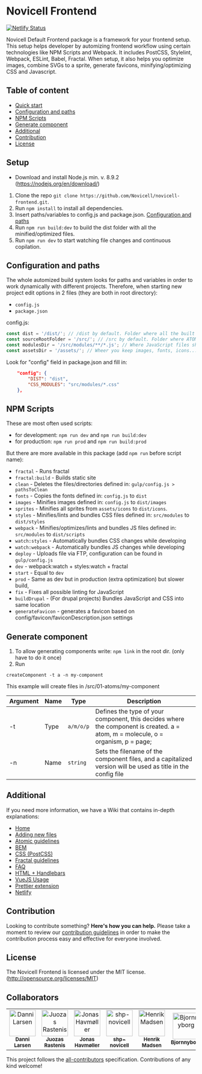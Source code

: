 # Novicell Frontend

[![Netlify Status](https://api.netlify.com/api/v1/badges/cd7530b5-4978-44cf-8719-be271a0b157a/deploy-status)](https://app.netlify.com/sites/novicell-frontend/deploys)

Novicell Default Frontend package is a framework for your frontend setup. This setup helps developer by automizing frontend workflow using certain technologies like NPM Scripts and Webpack.
It includes PostCSS, Stylelint, Webpack, ESLint, Babel, Fractal.
When setup, it also helps you optimize images, combine SVGs to a sprite, generate favicons, minifying/optimizing CSS and Javascript.

## Table of content

-   [Quick start](#setup)
-   [Configuration and paths](#configuration-and-paths)
-   [NPM Scripts](#npm-scripts)
-   [Generate component](#generate-component)
-   [Additional](#additional)
-   [Contribution](#contribution)
-   [License](#license)

## Setup

-   Download and install Node.js min. v. 8.9.2 (https://nodejs.org/en/download/)

1. Clone the repo `git clone https://github.com/Novicell/novicell-frontend.git`.
2. Run `npm install` to install all dependencies.
3. Insert paths/variables to config.js and package.json. [Configuration and paths](#configuration-and-paths)
4. Run `npm run build:dev` to build the dist folder with all the minified/optimized files.
5. Run `npm run dev` to start watching file changes and continuous copilation.

## Configuration and paths

The whole automized build system looks for paths and variables in order to work dynamically with different projects.
Therefore, when starting new project edit options in 2 files (they are both in root directory):

-   `config.js`
-   `package.json`

config.js:

```js
const dist = '/dist/'; // /dist by default. Folder where all the built files will go to (minified/optimized/compiled)
const sourceRootFolder = '/src/'; // /src by default. Folder where ATOM modules belong
const modulesDir = '/src/modules/**/*.js'; // Where JavaScript files should be placed. Add CSS files here if you want them as separate bundle
const assetsDir = '/assets/'; // Wheer you keep images, fonts, icons...
```

Look for "config" field in package.json and fill in:

```json
    "config": {
        "DIST": "dist",
        "CSS_MODULES": "src/modules/*.css"
    },
```

## NPM Scripts

These are most often used scripts:

-   for development: `npm run dev` and `npm run build:dev`
-   for production: `npm run prod` and `npm run build:prod`

But there are more available in this package (add `npm run` before script name):

-   `fractal` - Runs fractal
-   `fractal:build` - Builds static site
-   `clean` - Deletes the files/directories defined in: `gulp/config.js > pathsToClean`
-   `fonts` - Copies the fonts defined in: `config.js` to `dist`
-   `images` - Minifies images defined in: `config.js` to `dist/images`
-   `sprites` - Minifies all sprites from `assets/icons` to `dist/icons`.
-   `styles` - Minifies/lints and bundles CSS files defined in: `src/modules` to `dist/styles`
-   `webpack` - Minifies/optimizes/lints and bundles JS files defined in: `src/modules` to `dist/scripts`
-   `watch:styles` - Automatically bundles CSS changes while developing
-   `watch:webpack` - Automatically bundles JS changes while developing
-   `deploy` - Uploads file via FTP, configuration can be found in `gulp/config.js`
-   `dev` - webpack:watch + styles:watch + fractal
-   `start` - Equal to `dev`
-   `prod` - Same as dev but in production (extra optimization) but slower build,
-   `fix` - Fixes all possible linting for JavaScript
-   `buildDrupal` - (For drupal projects) Bundles JavaScript and CSS into same location
-   `generateFavicon` - generates a favicon based on config/favicon/faviconDescription.json settings

## Generate component

1. To allow generating components write: `npm link` in the root dir. (only have to do it once)
2. Run

```
createComponent -t a -n my-component
```
This example will create files in /src/01-atoms/my-component

| Argument | Name | Type | Description |
| --- | --- | --- | --- |
| -t | Type | `a/m/o/p` | Defines the type of your component, this decides where the component is created. a = atom, m = molecule, o = organism, p = page;
| -n | Name |`string` | Sets the filename of the component files, and a capitalized version will be used as title in the config file


## Additional

If you need more information, we have a Wiki that contains in-depth explanations:

-   [Home](https://github.com/Novicell/novicell-frontend/wiki)
-   [Adding new files](https://github.com/Novicell/novicell-frontend/wiki/Adding-new-files)
-   [Atomic guidelines](https://github.com/Novicell/novicell-frontend/wiki/Atomic-guidelines)
-   [BEM](https://github.com/Novicell/novicell-frontend/wiki/BEM)
-   [CSS (PostCSS)](<https://github.com/Novicell/novicell-frontend/wiki/CSS-(PostCSS)>)
-   [Fractal guidelines](https://github.com/Novicell/novicell-frontend/wiki/Fractal-guidelines)
-   [FAQ](https://github.com/Novicell/novicell-frontend/wiki/Frequently-asked-questions)
-   [HTML + Handlebars](https://github.com/Novicell/novicell-frontend/wiki/HTML-and-Handlebars)
-   [VueJS Usage](https://github.com/Novicell/novicell-frontend/wiki/VueJS-in-the-setup)
-   [Prettier extension](https://github.com/Novicell/novicell-frontend/wiki/Prettier-extension-on-VSCode)
-   [Netlify](https://github.com/Novicell/novicell-frontend/wiki/Setting-up-Netlify-CI)

## Contribution

Looking to contribute something? **Here's how you can help.**
Please take a moment to review our [contribution guidelines](https://github.com/Novicell/novicell-frontend/wiki/Contribution-guidelines) in order to make the contribution process easy and effective for everyone involved.

## License

The Novicell Frontend is licensed under the MIT license. (http://opensource.org/licenses/MIT)

## Collaborators

<!-- ALL-CONTRIBUTORS-LIST:START - Do not remove or modify this section -->
<!-- prettier-ignore -->
<table><tr><td align="center"><a href="http://www.novicell.dk"><img src="https://avatars1.githubusercontent.com/u/1523780?v=4" width="70px;" alt="Danni Larsen"/><br /><sub><b>Danni Larsen</b></sub></a><br /><a href="https://github.com/Novicell/Novicell-Frontend/commits?author=Dan9boi" title="Code"></a></td><td align="center"><a href="https://github.com/ankeris"><img src="https://avatars2.githubusercontent.com/u/31132643?v=4" width="70px;" alt="Juozas Rastenis"/><br /><sub><b>Juozas Rastenis</b></sub></a><br /><a href="https://github.com/Novicell/Novicell-Frontend/commits?author=ankeris" title="Code"></a></td><td align="center"><a href="https://github.com/jhavmoeller"><img src="https://avatars2.githubusercontent.com/u/16593791?v=4" width="70px;" alt="Jonas Havmøller"/><br /><sub><b>Jonas Havmøller</b></sub></a><br /><a href="https://github.com/Novicell/Novicell-Frontend/commits?author=jhavmoeller" title="Code"></a></td><td align="center"><a href="https://github.com/shp-novicell"><img src="https://avatars3.githubusercontent.com/u/19607667?v=4" width="70px;" alt="shp-novicell"/><br /><sub><b>shp-novicell</b></sub></a><br /><a href="https://github.com/Novicell/Novicell-Frontend/commits?author=shp-novicell" title="Code"></a></td><td align="center"><a href="https://github.com/heense"><img src="https://avatars1.githubusercontent.com/u/8288150?v=4" width="70px;" alt="Henrik Madsen"/><br /><sub><b>Henrik Madsen</b></sub></a><br /><a href="https://github.com/Novicell/Novicell-Frontend/commits?author=heense" title="Code"></a></td><td align="center"><a href="https://github.com/Bjornnyborg"><img src="https://avatars0.githubusercontent.com/u/5557038?v=4" width="70px;" alt="Bjornnyborg"/><br /><sub><b>Bjornnyborg</b></sub></a><br /><a href="https://github.com/Novicell/Novicell-Frontend/commits?author=Bjornnyborg" title="Code"></a></td><td align="center"><a href="https://github.com/emilankersen"><img src="https://avatars1.githubusercontent.com/u/6448879?v=4" width="70px;" alt="emilankersen"/><br /><sub><b>emilankersen</b></sub></a><br /><a href="https://github.com/Novicell/Novicell-Frontend/commits?author=emilankersen" title="Code"></a></td><td align="center"><a href="https://github.com/MKAndersen"><img src="https://avatars3.githubusercontent.com/u/19702371?v=4" width="70px;" alt="MKAndersen"/><br /><sub><b>MKAndersen</b></sub></a><br /><a href="https://github.com/Novicell/Novicell-Frontend/commits?author=MKAndersen" title="Code"></a></td></tr></table>

<!-- ALL-CONTRIBUTORS-LIST:END -->

This project follows the [all-contributors](https://github.com/all-contributors/all-contributors) specification. Contributions of any kind welcome!
